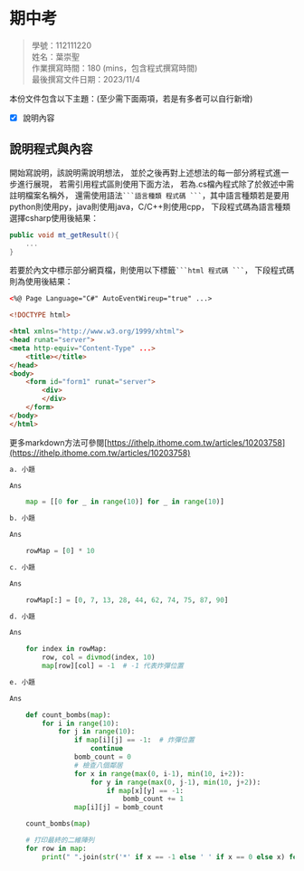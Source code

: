 # 期中考
>
>學號：112111220
><br />
>姓名：葉崇聖
><br />
>作業撰寫時間：180 (mins，包含程式撰寫時間)
><br />
>最後撰寫文件日期：2023/11/4
>

本份文件包含以下主題：(至少需下面兩項，若是有多者可以自行新增)
- [x] 說明內容

## 說明程式與內容

開始寫說明，該說明需說明想法，
並於之後再對上述想法的每一部分將程式進一步進行展現，
若需引用程式區則使用下面方法，
若為.cs檔內程式除了於敘述中需註明檔案名稱外，
還需使用語法` ```語言種類 程式碼 ``` `，其中語言種類若是要用python則使用py，java則使用java，C/C++則使用cpp，
下段程式碼為語言種類選擇csharp使用後結果：

```csharp
public void mt_getResult(){
    ...
}
```

若要於內文中標示部分網頁檔，則使用以下標籤` ```html 程式碼 ``` `，
下段程式碼則為使用後結果：

```html
<%@ Page Language="C#" AutoEventWireup="true" ...>

<!DOCTYPE html>

<html xmlns="http://www.w3.org/1999/xhtml">
<head runat="server">
<meta http-equiv="Content-Type" ...>
    <title></title>
</head>
<body>
    <form id="form1" runat="server">
        <div>
        </div>
    </form>
</body>
</html>
```
更多markdown方法可參閱[https://ithelp.ithome.com.tw/articles/10203758](https://ithelp.ithome.com.tw/articles/10203758)

```py
a. 小題

Ans

    map = [[0 for _ in range(10)] for _ in range(10)]

b. 小題

Ans

    rowMap = [0] * 10

c. 小題

Ans

    rowMap[:] = [0, 7, 13, 28, 44, 62, 74, 75, 87, 90]

d. 小題

Ans

    for index in rowMap:
        row, col = divmod(index, 10)
        map[row][col] = -1  # -1 代表炸彈位置

e. 小題

Ans

    def count_bombs(map):
        for i in range(10):
            for j in range(10):
                if map[i][j] == -1:  # 炸彈位置
                    continue
                bomb_count = 0
                # 檢查八個鄰居
                for x in range(max(0, i-1), min(10, i+2)):
                    for y in range(max(0, j-1), min(10, j+2)):
                        if map[x][y] == -1:
                            bomb_count += 1
                map[i][j] = bomb_count

    count_bombs(map)

    # 打印最終的二維陣列
    for row in map:
        print(" ".join(str('*' if x == -1 else ' ' if x == 0 else x) for x in row))
```